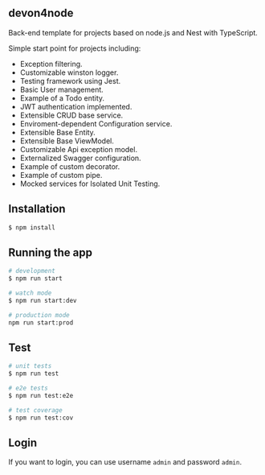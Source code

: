 ## devon4node

Back-end template for projects based on node.js and Nest with TypeScript.

Simple start point for projects including:

- Exception filtering.
- Customizable winston logger.
- Testing framework using Jest.
- Basic User management.
- Example of a Todo entity.
- JWT authentication implemented.
- Extensible CRUD base service.
- Enviroment-dependent Configuration service.
- Extensible Base Entity.
- Extensible Base ViewModel.
- Customizable Api exception model.
- Externalized Swagger configuration.
- Example of custom decorator.
- Example of custom pipe.
- Mocked services for Isolated Unit Testing.

## Installation

```bash
$ npm install
```

## Running the app

```bash
# development
$ npm run start

# watch mode
$ npm run start:dev

# production mode
npm run start:prod
```

## Test

```bash
# unit tests
$ npm run test

# e2e tests
$ npm run test:e2e

# test coverage
$ npm run test:cov
```

## Login

If you want to login, you can use username `admin` and password `admin`.
